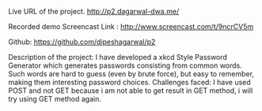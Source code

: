

Live URL of the project.  http://p2.dagarwal-dwa.me/

Recorded demo Screencast Link :  http://www.screencast.com/t/9ncrCV5m

Github:   https://github.com/dipeshagarwal/p2

Description of the project:  I have developed a xkcd Style Password Generator which generates passwords consisting from common words. Such words are hard to guess (even by brute force), but easy to remember, making them interesting password choices.
                             Challenges faced: I have used POST and not GET because i am not able to get result in GET method, i will try using GET method again.
